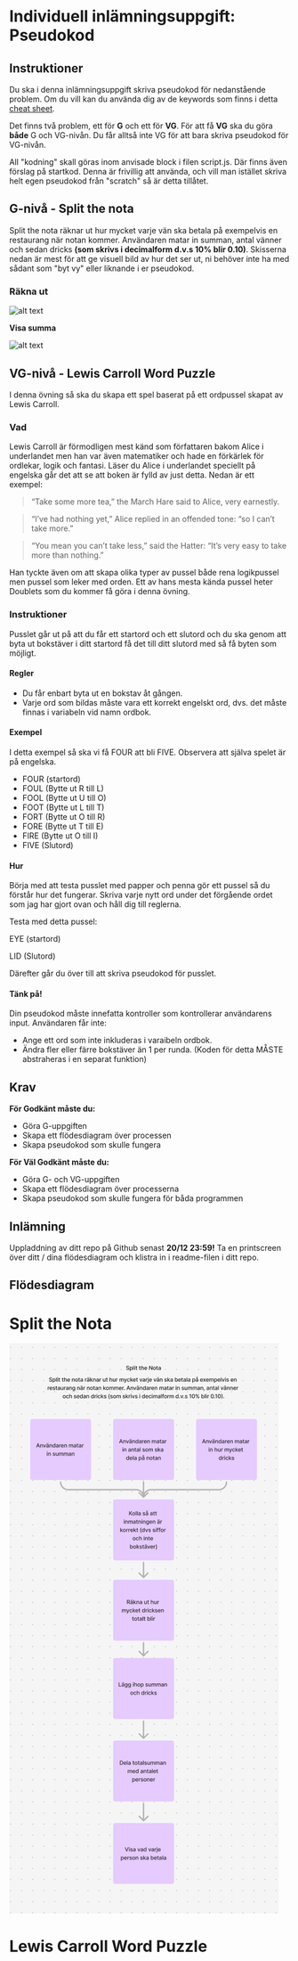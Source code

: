 # Individuell inlämningsuppgift: Pseudokod
## Instruktioner
Du ska i denna inlämningsuppgift skriva pseudokod för nedanstående problem. Om du vill kan du använda dig av de keywords som finns i detta [cheat sheet](https://gist.github.com/zocom-christoffer-wallenberg/dbb443c26407cfec308f9578ccf9845a).

Det finns två problem, ett för **G** och ett för **VG**. För att få **VG** ska du göra **både** G och VG-nivån. Du får alltså inte VG för att bara skriva pseudokod för VG-nivån.

All "kodning" skall göras inom anvisade block i filen script.js. Där finns även förslag på startkod. Denna är frivillig att använda, och vill man istället skriva helt egen pseudokod från "scratch" så är detta tillåtet.

## G-nivå - Split the nota
Split the nota räknar ut hur mycket varje vän ska betala på exempelvis en restaurang när notan kommer. Användaren matar in summan, antal vänner och sedan dricks **(som skrivs i decimalform d.v.s 10% blir 0.10)**. Skisserna nedan är mest för att ge visuell bild av hur det ser ut, ni behöver inte ha med sådant som "byt vy" eller liknande i er pseudokod.

### Räkna ut

![alt text](https://user-images.githubusercontent.com/54267140/108719099-75757500-751f-11eb-8c3b-f80a1dca7956.png)

**Visa summa**

![alt text](https://user-images.githubusercontent.com/54267140/108719104-76a6a200-751f-11eb-9d43-8d3d7b355793.png)

## VG-nivå - Lewis Carroll Word Puzzle
I denna övning så ska du skapa ett spel baserat på ett ordpussel skapat av Lewis Carroll.

### Vad
Lewis Carroll är förmodligen mest känd som författaren bakom Alice i underlandet men han var även matematiker och hade en förkärlek för ordlekar, logik och fantasi. Läser du Alice i underlandet speciellt på engelska går det att se att boken är fylld av just detta. Nedan är ett exempel:

> “Take some more tea,” the March Hare said to Alice, very earnestly.

> “I’ve had nothing yet,” Alice replied in an offended tone: “so I can’t take more.”

> “You mean you can’t take less,” said the Hatter: “It’s very easy to take more than nothing.”

Han tyckte även om att skapa olika typer av pussel både rena logikpussel men pussel som leker med orden. Ett av hans mesta kända pussel heter Doublets som du kommer få göra i denna övning.

### Instruktioner
Pusslet går ut på att du får ett startord och ett slutord och du ska genom att byta ut bokstäver i ditt startord få det till ditt slutord med så få byten som möjligt.

#### Regler

- Du får enbart byta ut en bokstav åt gången.
- Varje ord som bildas måste vara ett korrekt engelskt ord, dvs. det måste finnas i variabeln vid namn ordbok.

#### Exempel

I detta exempel så ska vi få FOUR att bli FIVE. Observera att själva spelet är på engelska.

- FOUR (startord)
- FOUL (Bytte ut R till L)
- FOOL (Bytte ut U till O)
- FOOT (Bytte ut L till T)
- FORT (Bytte ut O till R)
- FORE (Bytte ut T till E)
- FIRE (Bytte ut O till I)
- FIVE (Slutord)

#### Hur
Börja med att testa pusslet med papper och penna gör ett pussel så du förstår hur det fungerar. Skriva varje nytt ord under det förgående ordet som jag har gjort ovan och håll dig till reglerna.

Testa med detta pussel:

EYE (startord)

LID (Slutord)

Därefter går du över till att skriva pseudokod för pusslet.

#### Tänk på!
Din pseudokod måste innefatta kontroller som kontrollerar användarens input. Användaren får inte:

- Ange ett ord som inte inkluderas i varaibeln ordbok.
- Ändra fler eller färre bokstäver än 1 per runda. (Koden för detta MÅSTE abstraheras i en separat funktion)

## Krav
**För Godkänt måste du:**

- Göra G-uppgiften
- Skapa ett flödesdiagram över processen
- Skapa pseudokod som skulle fungera

**För Väl Godkänt måste du:**

- Göra G- och VG-uppgiften
- Skapa ett flödesdiagram över processerna
- Skapa pseudokod som skulle fungera för båda programmen

## Inlämning
Uppladdning av ditt repo på Github senast **20/12 23:59!** Ta en printscreen över ditt / dina flödesdiagram och klistra in i readme-filen i ditt repo.

## Flödesdiagram

# Split the Nota

![alt text](splitnota.png)

# Lewis Carroll Word Puzzle